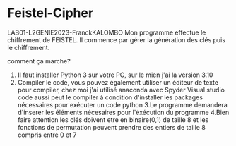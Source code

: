# Feistel-Cipher
LAB01-L2GENIE2023-FranckKALOMBO
Mon programme effectue le chiffrement de FEISTEL.
Il commence par gérer la génération des clés puis le chiffrement.

comment ça marche?

1. Il faut installer Python 3 sur votre PC, sur le mien j'ai la version 3.10
2. Compiler le code, vous pouvez également utiliser un éditeur de texte pour compiler, chez moi j'ai utilisé anaconda avec Spyder
	Visual studio code aussi peut le compiler à condition d'installer les packages nécessaires pour exécuter un code python
3.Le programme demandera d'inserer les éléments nécesaires pour l'éxécution du programme
4.Bien faire attention les clés doivent etre en binaire(0,1) de taille 8 et les fonctions de permutation peuvent prendre des entiers de taille 8 compris entre 0 et 7
